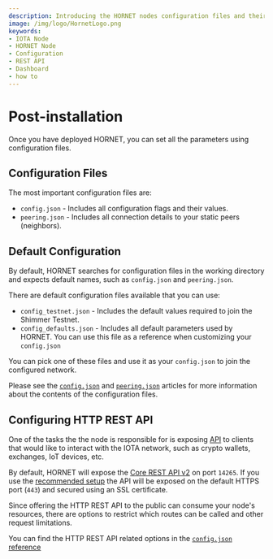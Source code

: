 ```yaml
---
description: Introducing the HORNET nodes configuration files and their settings.
image: /img/logo/HornetLogo.png
keywords:
- IOTA Node 
- HORNET Node
- Configuration
- REST API
- Dashboard
- how to
---
```



# Post-installation

Once you have deployed HORNET, you can set all the parameters using configuration files.

## Configuration Files

The most important configuration files are:

* `config.json` - Includes all configuration flags and their values.
* `peering.json` - Includes all connection details to your static peers (neighbors).

## Default Configuration

By default, HORNET searches for configuration files in the working directory and expects default names, such as `config.json` and `peering.json`.

There are default configuration files available that you can use:

* `config_testnet.json` - Includes the default values required to join the Shimmer Testnet.
* `config_defaults.json` - Includes all default parameters used by HORNET. You can use this file as a reference when customizing your `config.json`

You can pick one of these files and use it as your `config.json` to join the configured network.

Please see the [`config.json`](../references/configuration.md) and [`peering.json`](../references/peering.md) articles for more information about the contents of the configuration files.

## Configuring HTTP REST API

One of the tasks the the node is responsible for is exposing [API](../references/api_reference.md) to clients that would like to interact with the IOTA network, such as crypto wallets, exchanges, IoT devices, etc.

By default, HORNET will expose the [Core REST API v2](../references/api_reference.md) on port `14265`. If you use the [recommended setup](using_docker.md) the API will be exposed on the default HTTPS port (`443`) and secured using an SSL certificate.

Since offering the HTTP REST API to the public can consume your node's resources, there are options to restrict which routes can be called and other request limitations.

You can find the HTTP REST API related options in the [`config.json` reference](../references/configuration.md#restapi)